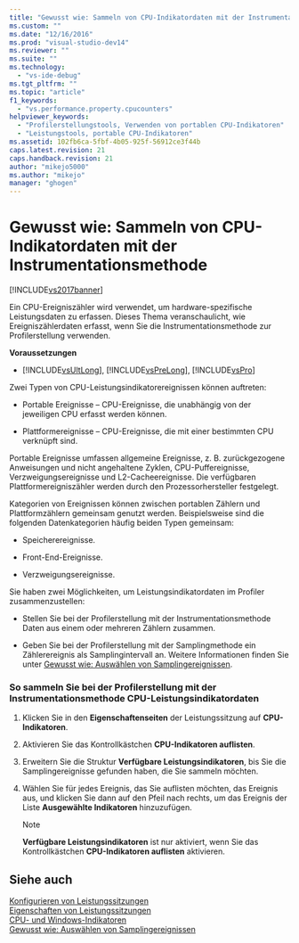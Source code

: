 ```yaml
---
title: "Gewusst wie: Sammeln von CPU-Indikatordaten mit der Instrumentationsmethode | Microsoft Docs"
ms.custom: ""
ms.date: "12/16/2016"
ms.prod: "visual-studio-dev14"
ms.reviewer: ""
ms.suite: ""
ms.technology: 
  - "vs-ide-debug"
ms.tgt_pltfrm: ""
ms.topic: "article"
f1_keywords: 
  - "vs.performance.property.cpucounters"
helpviewer_keywords: 
  - "Profilerstellungstools, Verwenden von portablen CPU-Indikatoren"
  - "Leistungstools, portable CPU-Indikatoren"
ms.assetid: 102fb6ca-5fbf-4b05-925f-56912ce3f44b
caps.latest.revision: 21
caps.handback.revision: 21
author: "mikejo5000"
ms.author: "mikejo"
manager: "ghogen"
---
```

# Gewusst wie: Sammeln von CPU-Indikatordaten mit der Instrumentationsmethode
[!INCLUDE[vs2017banner](../code-quality/includes/vs2017banner.md)]

Ein CPU\-Ereigniszähler wird verwendet, um hardware\-spezifische Leistungsdaten zu erfassen.  Dieses Thema veranschaulicht, wie Ereigniszählerdaten erfasst, wenn Sie die Instrumentationsmethode zur Profilerstellung verwenden.  
  
 **Voraussetzungen**  
  
-   [!INCLUDE[vsUltLong](../code-quality/includes/vsultlong_md.md)], [!INCLUDE[vsPreLong](../code-quality/includes/vsprelong_md.md)], [!INCLUDE[vsPro](../code-quality/includes/vspro_md.md)]  
  
 Zwei Typen von CPU\-Leistungsindikatorereignissen können auftreten:  
  
-   Portable Ereignisse – CPU\-Ereignisse, die unabhängig von der jeweiligen CPU erfasst werden können.  
  
-   Plattformereignisse – CPU\-Ereignisse, die mit einer bestimmten CPU verknüpft sind.  
  
 Portable Ereignisse umfassen allgemeine Ereignisse, z. B. zurückgezogene Anweisungen und nicht angehaltene Zyklen, CPU\-Puffereignisse, Verzweigungsereignisse und L2\-Cacheereignisse.  Die verfügbaren Plattformereigniszähler werden durch den Prozessorhersteller festgelegt.  
  
 Kategorien von Ereignissen können zwischen portablen Zählern und Plattformzählern gemeinsam genutzt werden.  Beispielsweise sind die folgenden Datenkategorien häufig beiden Typen gemeinsam:  
  
-   Speicherereignisse.  
  
-   Front\-End\-Ereignisse.  
  
-   Verzweigungsereignisse.  
  
 Sie haben zwei Möglichkeiten, um Leistungsindikatordaten im Profiler zusammenzustellen:  
  
-   Stellen Sie bei der Profilerstellung mit der Instrumentationsmethode Daten aus einem oder mehreren Zählern zusammen.  
  
-   Geben Sie bei der Profilerstellung mit der Samplingmethode ein Zählerereignis als Samplingintervall an.  Weitere Informationen finden Sie unter [Gewusst wie: Auswählen von Samplingereignissen](../profiling/how-to-choose-sampling-events.md).  
  
### So sammeln Sie bei der Profilerstellung mit der Instrumentationsmethode CPU\-Leistungsindikatordaten  
  
1.  Klicken Sie in den **Eigenschaftenseiten** der Leistungssitzung auf **CPU\-Indikatoren**.  
  
2.  Aktivieren Sie das Kontrollkästchen **CPU\-Indikatoren auflisten**.  
  
3.  Erweitern Sie die Struktur **Verfügbare Leistungsindikatoren**, bis Sie die Samplingereignisse gefunden haben, die Sie sammeln möchten.  
  
4.  Wählen Sie für jedes Ereignis, das Sie auflisten möchten, das Ereignis aus, und klicken Sie dann auf den Pfeil nach rechts, um das Ereignis der Liste **Ausgewählte Indikatoren** hinzuzufügen.  
  
    > [!NOTE]
    >  **Verfügbare Leistungsindikatoren** ist nur aktiviert, wenn Sie das Kontrollkästchen **CPU\-Indikatoren auflisten** aktivieren.  
  
## Siehe auch  
 [Konfigurieren von Leistungssitzungen](../profiling/configuring-performance-sessions.md)   
 [Eigenschaften von Leistungssitzungen](../profiling/performance-session-properties.md)   
 [CPU\- und Windows\-Indikatoren](../profiling/cpu-and-windows-counters.md)   
 [Gewusst wie: Auswählen von Samplingereignissen](../profiling/how-to-choose-sampling-events.md)